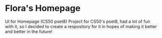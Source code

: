 # Flora's Homepage

UI for Homepage (CS50 pset8) 
Project for CS50's pset8, had a lot of fun with it, so I decided to create a respository for it in hopes of making it better and better in the future! 
